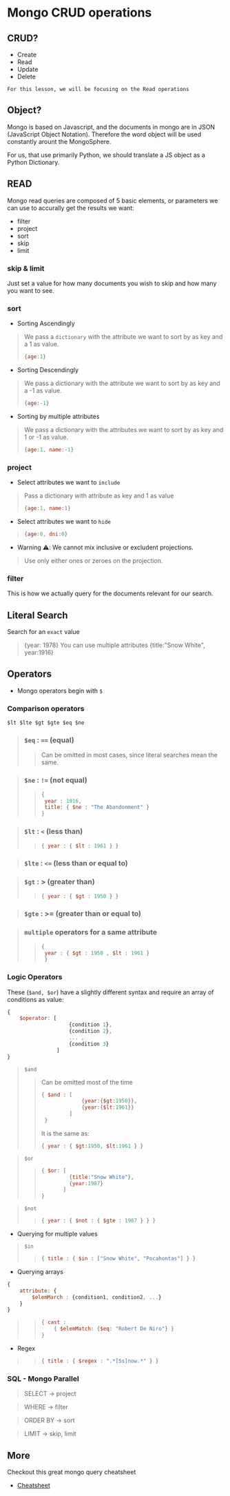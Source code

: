 # Mongo CRUD operations

## CRUD?
- Create
- Read
- Update
- Delete

```
For this lesson, we will be focusing on the Read operations
```

## Object?
Mongo is based on Javascript, and the documents in mongo are in JSON (JavaScript Object Notation).
Therefore the word object will be used constantly arount the MongoSphere.

For us, that use primarily Python, we should translate a JS object as a Python Dictionary.

## READ
Mongo read queries are composed of 5 basic elements, or parameters we can use to accurally get the results we want:

- filter
- project
- sort
- skip
- limit

### skip & limit

Just set a value for how many documents you wish to skip and how many you want to see.

### sort
- Sorting Ascendingly
> We pass a `dictionary` with the attribute we want to sort by as key and a 1 as value.
>```js
>{age:1}
>```

- Sorting Descendingly
> We pass a dictionary with the attribute we want to sort by as key and a -1 as value.
>```js
>{age:-1}
>```

- Sorting by multiple attributes
> We pass a dictionary with the attributes we want to sort by as key and 1 or -1 as value.
>```js
>{age:1, name:-1}
>```

### project
- Select attributes we want to `include`
> Pass a dictionary with attribute as key and 1 as value
>```js
>{age:1, name:1}
>````

- Select attributes we want to `hide`
>```js
>{age:0, dni:0}
>```

- Warning ⚠️: We cannot mix inclusive or excludent projections.
> Use only either ones or zeroes on the projection.

### filter

This is how we actually query for the documents relevant for our search.

## Literal Search
Search for an `exact` value
> {year: 1978}
You can use multiple attributes
> {title:"Snow White", year:1916}

## Operators
- Mongo operators begin with `$`
### Comparison operators
`$lt $lte $gt $gte $eq $ne`
> ### `$eq` : `==`  (equal)
>> Can be omitted in most cases, since literal searches mean the same.

> ### `$ne` : `!=`  (not equal)
>> ```js
>>{ 
>>  year : 1916, 
>>  title: { $ne : "The Abandonment" } 
>>}

> ### `$lt` : `<`   (less than)
>> ```js
>> { year : { $lt : 1961 } }

> ### `$lte` : `<=`   (less than or equal to)

> ### `$gt` : >   (greater than)
>> ```js
>> { year : { $gt : 1950 } }

> ### `$gte` : >=   (greater than or equal to)

> ### `multiple` operators for a same attribute
>> ```js
>> {
>>  year : { $gt : 1950 , $lt : 1961 }
>>  }

### Logic Operators
These (`$and, $or`) have a slightly different syntax and require an array of conditions as value:
```javascript
{
    $operator: [
                    {condition 1},
                    {condition 2},
                    ... ,
                    {condition 3}
                ]
}
```
> `$and`
>> Can be omitted most of the time
>> ```js
>> { $and : [
>>              {year:{$gt:1950}}, 
>>              {year:{$lt:1961}}
>>          ]
>>  } 
>>```
>> It is the same as:
>> ```js
>> { year : { $gt:1950, $lt:1961 } }

> `$or`
>> ```js
>> { $or: [ 
>>          {title:"Snow White"}, 
>>          {year:1987}
>>        ]
>>}

> `$not`
>> ```js
>> { year : { $not : { $gte : 1987 } } }

- Querying for multiple values
> `$in`
>>```js
>> { title : { $in : ["Snow White", "Pocahontas"] } }

- Querying arrays
```js
{
    attribute: {
        $elemMarch : {condition1, condition2, ...}
    }
}
```
>> ```js
>> { cast : 
>>     { $elemMatch: {$eq: "Robert De Niro"} }
>> }


- Regex
>> ```js
>> { title : { $regex : ".*[Ss]now.*" } }




### SQL - Mongo Parallel

>SELECT       -> project

>WHERE        -> filter

>ORDER BY     -> sort

>LIMIT        -> skip, limit

## More
Checkout this great mongo query cheatsheet
- [Cheatsheet](mongo_operators_cheatsheet.png)